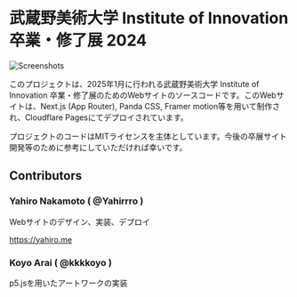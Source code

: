 # 武蔵野美術大学 Institute of Innovation 卒業・修了展 2024

![Screenshots](https://github.com/user-attachments/assets/5c007379-998e-4bad-b9d9-20ab3d16418f)

このプロジェクトは、2025年1月に行われる武蔵野美術大学 Institute of Innovation 卒業・修了展のためのWebサイトのソースコードです。このWebサイトは、Next.js (App Router), Panda CSS, Framer motion等を用いて制作され、Cloudflare Pagesにてデプロイされています。

プロジェクトのコードはMITライセンスを主体としています。今後の卒展サイト開発等のために参考にしていただければ幸いです。

## Contributors

### Yahiro Nakamoto ( @Yahirrro )

Webサイトのデザイン、実装、デプロイ

https://yahiro.me

### Koyo Arai ( @kkkkoyo )

p5.jsを用いたアートワークの実装
